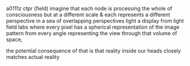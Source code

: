 a0111z ctpr
(field) imagine that each node is processing the whole of consciousness but at a different scale & each represents a different perspective in a sea of overlapping perspectives light a display from light field labs where every pixel has a spherical representation of the image pattern from every angle representing the view through that volume of space,

the potential consequence of that is that reality inside our heads closely matches actual reality
